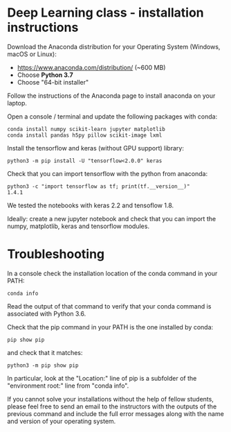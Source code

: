 # Deep Learning class - installation instructions

Download the Anaconda distribution for your Operating System
(Windows, macOS or Linux):

   - https://www.anaconda.com/distribution/ (~600 MB)
   - Choose **Python 3.7**
   - Choose "64-bit installer"

Follow the instructions of the Anaconda page to install anaconda
on your laptop.

Open a console / terminal and update the following packages with conda:

    conda install numpy scikit-learn jupyter matplotlib
    conda install pandas h5py pillow scikit-image lxml

Install the tensorflow and keras (without GPU support) library:

    python3 -m pip install -U "tensorflow<2.0.0" keras

Check that you can import tensorflow with the python from anaconda:

    python3 -c "import tensorflow as tf; print(tf.__version__)"
    1.4.1

We tested the notebooks with keras 2.2 and tensoflow 1.8.

Ideally: create a new jupyter notebook and check that you can import
the numpy, matplotlib, keras and tensorflow  modules.


# Troubleshooting 

In a console check the installation location of the conda command in
your PATH:

    conda info

Read the output of that command to verify that your conda command is
associated with Python 3.6.


Check that the pip command in your PATH is the one installed by conda:

    pip show pip

and check that it matches:

    python3 -m pip show pip

In particular, look at the "Location:" line of pip is a subfolder
of the "environment root:" line from "conda info".

If you cannot solve your installations without the help of fellow students,
please feel free to send an email to the instructors with the outputs of the
previous command and include the full error messages along with the name and
version of your operating system.


